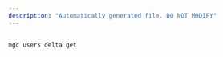 ```yaml
---
description: "Automatically generated file. DO NOT MODIFY"
---
```


```bash

mgc users delta get

```